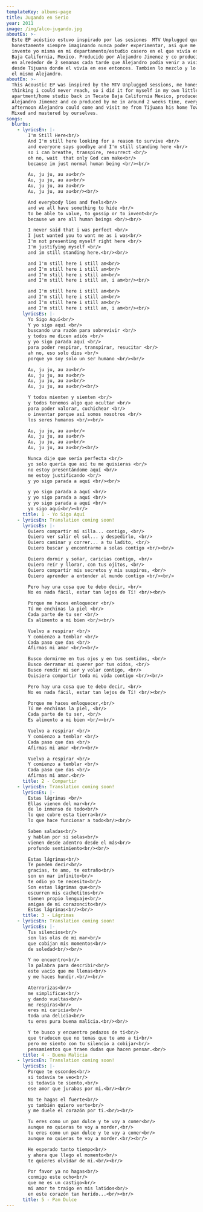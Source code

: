 ```yaml
---
templateKey: albums-page
title: Jugando en Serio
year: 2011
image: /img/alco-jugando.jpg
aboutEs: >-
  Este EP acústico estuvo inspirado por las sesiones  MTV Unplugged que yo
  honestamente siempre imaginando nunca poder experimentar, asi que me lo
  invente yo misma en mi departamento/estudio casero en el que vivía en Tecate
  Baja California, Mexico. Producido por Alejandro Jimenez y co producido por mi
  en alrededor de 2 semanas cada tarde que Alejandro podía venir a visitarme
  desde Tijuana donde el vivía en ese entonces. Tambien lo mezclo y lo masterizo
  el mismo Alejandro.
aboutEn: >-
  This Acoustic EP was inspired by the MTV Unplugged sessions, me honestly
  thinking i could never reach, so i did it for myself in my own little
  apartment/home studio back in Tecate Baja California Mexico, produced by
  Alejandro Jimenez and co produced by me in around 2 weeks time, every
  afternoon Alejandro could come and visit me from Tijuana his home Town. Also
  Mixed and mastered by ourselves.
songs:
  blurbs:
    - lyricsEn: |-
        I'm Still Here<br/>
        And I'm still here looking for a reason to survive <br/>
        and everyone says goodbye and I'm still standing here <br/>
        so i can breathe, transpire, resurrect <br/>
        oh no, wait  that only God can make<br/>
        because im just normal human being <br/><br/>

        Au, ju ju, au au<br/>
        Au, ju ju, au au<br/>
        Au, ju ju, au au<br/>
        Au, ju ju, au au<br/><br/>

        And everybody lies and feels<br/>
        and we all have something to hide <br/>
        to be able to value, to gossip or to invent<br/>
        because we are all human beings <br/><br/>

        I never said that i was perfect <br/>
        I just wanted you to want me as i was<br/>
        I'm not presenting myself right here <br/>
        I'm justifying myself <br/>
        and im still standing here.<br/><br/>

        and I'm still here i still am<br/>
        and I'm still here i still am<br/>
        and I'm still here i still am<br/>
        and I'm still here i still am, i am<br/><br/>

        and I'm still here i still am<br/>
        and I'm still here i still am<br/>
        and I'm still here i still am<br/>
        and I'm still here i still am, i am<br/><br/>
      lyricsEs: |-
        Yo Sigo Aquí<br/>
        Y yo sigo aquí <br/>
        buscando una razón para sobrevivir <br/>
        y todos me dicen adiós <br/>
        y yo sigo parada aquí <br/>
        para poder respirar, transpirar, resucitar <br/>
        ah no, eso solo dios <br/>
        porque yo soy solo un ser humano <br/><br/>

        Au, ju ju, au au<br/>
        Au, ju ju, au au<br/>
        Au, ju ju, au au<br/>
        Au, ju ju, au au<br/><br/>

        Y todos mienten y sienten <br/>
        y todos tenemos algo que ocultar <br/>
        para poder valorar, cuchichear <br/>
        o inventar porque así somos nosotros <br/>
        los seres humanos <br/><br/>

        Au, ju ju, au au<br/>
        Au, ju ju, au au<br/>
        Au, ju ju, au au<br/>
        Au, ju ju, au au<br/><br/>

        Nunca dije que sería perfecta <br/>
        yo solo quería que así tu me quisieras <br/>
        no estoy presentándome aquí <br/>
        me estoy justificando <br/>
        y yo sigo parada a aquí <br/><br/>

        y yo sigo parada a aquí <br/>
        y yo sigo parada a aquí <br/>
        y yo sigo parada a aquí <br/>
        yo sigo aquí<br/><br/>
      title: 1 - Yo Sigo Aquí
    - lyricsEn: Translation coming soon!
      lyricsEs: |-
        Quiero compartir mi silla... contigo, <br/>
        Quiero ver salir el sol... y despedirlo, <br/>
        Quiero caminar y correr... a tu ladito, <br/>
        Quiero buscar y encontrarme a solas contigo <br/><br/>

        Quiero dormir y soñar, caricias contigo, <br/>
        Quiero reír y llorar, con tus ojitos, <br/>
        Quiero compartir mis secretos y mis suspiros, <br/>
        Quiero aprender a entender al mundo contigo <br/><br/>

        Pero hay una cosa que te debo decir, <br/>
        No es nada fácil, estar tan lejos de Tí! <br/><br/>

        Porque me haces enloquecer <br/>
        Tú me enchinas la piel <br/>
        Cada parte de tu ser <br/>
        Es alimento a mi bien <br/><br/>

        Vuelvo a respirar <br/>
        Y comienzo a temblar <br/>
        Cada paso que das <br/>
        Afirmas mi amar <br/><br/>

        Busco dormirme en tus ojos y en tus sentidos, <br/>
        Busco derramar mi querer por tus oídos, <br/>
        Busco rendir mi ser y volar contigo, <br/>
        Quisiera compartir toda mi vida contigo <br/><br/>

        Pero hay una cosa que te debo decir, <br/>
        No es nada fácil, estar tan lejos de Tí! <br/><br/>

        Porque me haces enloquecer,<br/> 
        Tú me enchinas la piel, <br/>
        Cada parte de tu ser, <br/>
        Es alimento a mi bien <br/><br/>

        Vuelvo a respirar <br/>
        Y comienzo a temblar <br/>
        Cada paso que das <br/>
        Afirmas mi amar <br/><br/>

        Vuelvo a respirar <br/>
        Y comienzo a temblar <br/>
        Cada paso que das <br/>
        Afirmas mi amar.<br/>
      title: 2 - Compartir
    - lyricsEn: Translation coming soon!
      lyricsEs: |-
        Estas lágrimas <br/>
        Ellas vienen del mar<br/>
        de lo inmenso de todo<br/>
        lo que cubre esta tierra<br/>
        lo que hace funcionar a todo<br/><br/>

        Saben saladas<br/>
        y hablan por si solas<br/>
        vienen desde adentro desde el más<br/>
        profundo sentimiento<br/><br/>

        Estas lágrimas<br/>
        Te pueden decir<br/>
        gracias, te amo, te extraño<br/>
        son un mar infinito<br/>
        te odio yo te necesito<br/>
        Son estas lágrimas que<br/>
        escurren mis cachetitos<br/>
        tienen propio lenguaje<br/>
        amigas de mi corazoncito<br/> 
        Estas lágrimas<br/><br/>
      title: 3 - Lágrimas
    - lyricsEn: Translation coming soon!
      lyricsEs: |-
        Tus silencios<br/>
        son las olas de mi mar<br/>
        que cobijan mis momentos<br/>
        de soledad<br/><br/>

        Y no encuentro<br/>
        la palabra para describir<br/>
        este vacío que me llenas<br/>
        y me haces hundir.<br/><br/>

        Aterrorizas<br/>
        me simplificas<br/>
        y dando vueltas<br/>
        me respiras<br/>
        eres mi caricia<br/>
        toda una delicia<br/>
        tu eres pura buena malicia.<br/><br/>

        Y te busco y encuentro pedazos de ti<br/>
        que traducen que no temas que te amo a ti<br/>
        pero me siento con tu silencio a cobijar<br/>
        pensamientos que traen dudas que hacen pensar.<br/>
      title: 4 - Buena Malicia
    - lyricsEn: Translation coming soon!
      lyricsEs: |-
        Porque te escondes<br/>
        si todavía te veo<br/>
        si todavía te siento,<br/>
        ese amor que jurabas por mi.<br/><br/>

        No te hagas el fuerte<br/>
        yo también quiero verte<br/>
        y me duele el corazón por ti.<br/><br/>

        Tu eres como un pan dulce y te voy a comer<br/>
        aunque no quieras te voy a morder,<br/>
        tu eres como un pan dulce y te voy a comer<br/>
        aunque no quieras te voy a morder.<br/><br/>

        He esperado tanto tiempo<br/>
        y ahora que llego el momento<br/>
        te quieres olvidar de mi.<br/><br/>

        Por favor ya no hagas<br/>
        conmigo este ocho<br/>
        que me es un castigo<br/>
        mi amor te traigo en mis latidos<br/>
        en este corazón tan herido...<br/><br/>
      title: 5 - Pan Dulce
---
```


